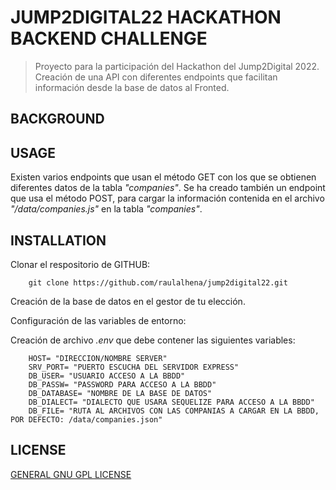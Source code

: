 # JUMP2DIGITAL22 HACKATHON BACKEND CHALLENGE

> Proyecto para la participación del Hackathon del Jump2Digital 2022. Creación de una API con diferentes endpoints que facilitan información desde la base de datos al Fronted.

## BACKGROUND

## USAGE

Existen varios endpoints que usan el método GET con los que se obtienen diferentes datos de la tabla _"companies"_. Se ha creado también un endpoint que usa el método POST, para cargar la información contenida en el archivo _"/data/companies.js"_ en la tabla _"companies"_.

## INSTALLATION

Clonar el respositorio de GITHUB:

```
    git clone https://github.com/raulalhena/jump2digital22.git
```

Creación de la base de datos en el gestor de tu elección.

Configuración de las variables de entorno:

Creación de archivo _.env_ que debe contener las siguientes variables:

```
    HOST= "DIRECCION/NOMBRE SERVER"
    SRV_PORT= "PUERTO ESCUCHA DEL SERVIDOR EXPRESS"
    DB_USER= "USUARIO ACCESO A LA BBDD"
    DB_PASSW= "PASSWORD PARA ACCESO A LA BBDD"
    DB_DATABASE= "NOMBRE DE LA BASE DE DATOS"
    DB_DIALECT= "DIALECTO QUE USARA SEQUELIZE PARA ACCESO A LA BBDD"
    DB_FILE= "RUTA AL ARCHIVOS CON LAS COMPANIAS A CARGAR EN LA BBDD, POR DEFECTO: /data/companies.json"
```

## LICENSE

[GENERAL GNU GPL LICENSE](https://opensource.org/licenses/gpl-license)

